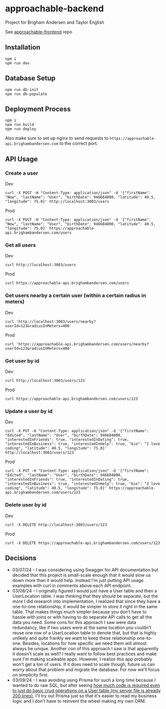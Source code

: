# approachable-backend

Project for Brigham Andersen and Taylor English

See [approachable-frontend](https://github.com/janksmap/approachable-frontend) repo

## Installation

```
npm i
npm run dev
```

## Database Setup

```
npm run db-init
npm run db-populate
```

## Deployment Process

```
npm i
npm run build
npm run deploy
```

Also make sure to set up nginx to send requests to `https://approachable-api.brighambandersen.com` to the correct port.

## API Usage

### Create a user

Dev

```
curl -X POST -H "Content-Type: application/json" -d '{"firstName": "New", "lastName": "User", "birthDate": 946684800, "latitude": 40.5, "longitude": 75.0}' http://localhost:3003/users
```

Prod

```
curl -X POST -H "Content-Type: application/json" -d '{"firstName": "New", "lastName": "User", "birthDate": 946684800, "latitude": 40.5, "longitude": 75.0}' https://approachable-api.brighambandersen.com/users
```

### Get all users

Dev

```
curl http://localhost:3003/users
```

Prod

```
curl https://approachable-api.brighambandersen.com/users
```

### Get users nearby a certain user (within a certain radius in meters)

Dev

```
curl 'http://localhost:3003/users/nearby?userId=123&radiusInMeters=400'
```

Prod

```
curl 'https://approachable-api.brighambandersen.com/users/nearby?userId=123&radiusInMeters=400'
```

### Get user by id

Dev

```
curl http://localhost:3003/users/123
```

Prod

```
curl https://approachable-api.brighambandersen.com/users/123
```

### Update a user by id

Dev

```
curl -X PUT -H "Content-Type: application/json" -d '{"firstName": "Edited", "lastName": "User", "birthDate": 946684800, "interestedInFriends": true, "interestedInDating": true, "interestedInBusiness": true, "interestedInHelp": true, "bio": "I love coding", "latitude": 40.5, "longitude": 75.0}' http://localhost:3003/users/123
```

Prod

```
curl -X PUT -H "Content-Type: application/json" -d '{"firstName": "Edited", "lastName": "User", "birthDate": 946684800, "interestedInFriends": true, "interestedInDating": true, "interestedInBusiness": true, "interestedInHelp": true, "bio": "I love coding", "latitude": 40.5, "longitude": 75.0}' https://approachable-api.brighambandersen.com/users/123
```

### Delete user by id

Dev

```
curl -X DELETE http://localhost:3003/users/123
```

Prod

```
curl -X DELETE https://approachable-api.brighambandersen.com/users/123
```

## Decisions

- 03/07/24 - I was considering using Swagger for API documentation but decided that this project is small-scale enough that it would slow us down more than it would help. Instead I'm just putting API usage examples with curl in comments above each API endpoint.
- 03/08/24 - I originally figured I would just have a User table and then a UserLocation table. I was thinking that they should be separate, but the more I did research into implementation, I realized that since they have a one-to-one relationship, it would be simpler to store it right in the same table. That makes things much simpler because you don't have to hassle with joins or with having to do separate API calls to get all the data you need. Some cons for this approach I saw were data redundancy, like if two users were at the same location you couldn't reuse one row of a UserLocation table to denote that, but that is highly unlikely and quite frankly we want to keep these relationship one-to-one. Besides, locations for how specific we need them will almost always be unique. Another con of this approach I saw is that apparently it doesn't scale as well? I really want to follow best practices and make sure I'm making scaleable apps. However, I realize this app probably won't get a ton of users. If it does need to scale though, future us can worry about that problem and migrate the database. For now we'll focus on simplicity first.
- 03/09/24 - I was avoiding using Prisma for such a long time because I wanted to do raw SQL, but after seeing [how much code is required even to just do basic crud operations on a User table (my server file is already 200 lines)](https://github.com/brighambandersen/approachable-backend/blob/12d5e945ab1b015efc96b47ed86a3adf98452704/src/server.ts#L126), I'll try out Prisma just so that it's easier to read my business logic and I don't have to reinvent the wheel making my own ORM.
